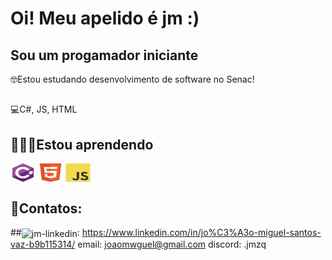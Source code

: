 # Oi! Meu apelido é jm :)
## Sou um progamador iniciante

🤓Estou estudando desenvolvimento de software no Senac!
##
💻C#, JS, HTML

## 👨🏾‍💻Estou aprendendo

<img align="center" alt="Rafa-Csharp" height="30" width="40" src="https://raw.githubusercontent.com/devicons/devicon/master/icons/csharp/csharp-original.svg"> <img align="center" alt="Rafa-HTML" height="30" width="40" src="https://raw.githubusercontent.com/devicons/devicon/master/icons/html5/html5-original.svg"> <img align="center" alt="Rafa-Ts" height="30" width="40" src="https://raw.githubusercontent.com/devicons/devicon/master/icons/javascript/javascript-original.svg">

## 📩Contatos:


   
   
  
 ##<img align="center" alt="jm-linkedin" height="30" width="40" src="https://t.ctcdn.com.br/IwwDh-BajTE4ZwE4zuIcvz9Q2ZY=/i490027.jpeg">: https://www.linkedin.com/in/jo%C3%A3o-miguel-santos-vaz-b9b115314/
 email: joaomwguel@gmail.com
 discord: .jmzq 
